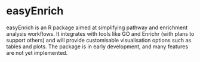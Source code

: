 # easyEnrich
 easyEnrich is an R package aimed at simplifying pathway and enrichment analysis workflows. It integrates with tools like GO and Enrichr (with plans to support others) and will provide customisable visualisation options such as tables and plots. The package is in early development, and many features are not yet implemented.
